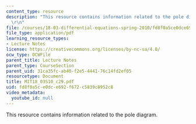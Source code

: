 ```yaml
---
content_type: resource
description: "This resource contains information related to the pole diagram. \r\n\
  \r\n"
file: /courses/18-03-differential-equations-spring-2010/fd8f0a5ce0dce692f672c5839c8952c8_MIT18_03S10_c29.pdf
file_type: application/pdf
learning_resource_types:
- Lecture Notes
license: https://creativecommons.org/licenses/by-nc-sa/4.0/
ocw_type: OCWFile
parent_title: Lecture Notes
parent_type: CourseSection
parent_uid: 31ca35fc-ab40-f2e5-4441-76c14fd2ef05
resourcetype: Document
title: MIT18_03S10_c29.pdf
uid: fd8f0a5c-e0dc-e692-f672-c5839c8952c8
video_metadata:
  youtube_id: null
---
```

This resource contains information related to the pole diagram. 

